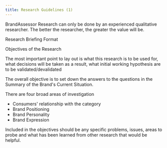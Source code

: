 ```yaml
---
title: Research Guidelines (1)
---
```


BrandAssessor Research can only be done by an experienced qualitative researcher. The better the researcher, the greater the value will be.

Research Briefing Format

Objectives of the Research

The most important point to lay out is what this research is to be used for, what decisions will be taken as a result, what initial working hypothesis are to be validated/devalidated

The overall objective is to set down the answers to the questions in the Summary of the Brand's Current Situation.

There are four broad areas of investigation

- Consumers' relationship with the category
- Brand Positioning
- Brand Personality
- Brand Expression

Included in the objectives should be any specific problems, issues, areas to probe and what has been learned from other research that would be helpful.
